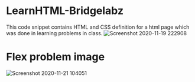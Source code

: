 # LearnHTML-Bridgelabz
This code snippet contains HTML and CSS definition for a html page which was done in learning problems in class. 
![Screenshot 2020-11-19 222908](https://user-images.githubusercontent.com/71806052/99698389-bdb37000-2ab6-11eb-8076-b12562853b6f.png)
# Flex problem image
![Screenshot 2020-11-21 104051](https://user-images.githubusercontent.com/71806052/99868178-38c77400-2be6-11eb-9fd5-ab6c2f0d769e.png)
